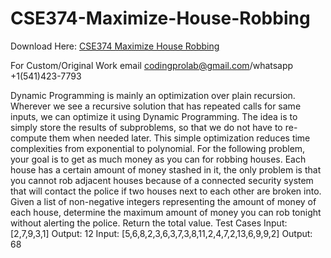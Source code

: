 # CSE374-Maximize-House-Robbing

Download Here: [CSE374 Maximize House Robbing](https://codingherolab.com/product/cse374-maximize-house-robbing/)

For Custom/Original Work email codingprolab@gmail.com/whatsapp +1(541)423-7793

Dynamic Programming is mainly an optimization over plain recursion. Wherever we see a
recursive solution that has repeated calls for same inputs, we can optimize it using Dynamic
Programming. The idea is to simply store the results of subproblems, so that we do not have to
re-compute them when needed later. This simple optimization reduces time complexities from
exponential to polynomial.
For the following problem, your goal is to get as much money as you can for robbing
houses. Each house has a certain amount of money stashed in it, the only problem is that you
cannot rob adjacent houses because of a connected security system that will contact the police if
two houses next to each other are broken into.
Given a list of non-negative integers representing the amount of money of each house, determine
the maximum amount of money you can rob tonight without alerting the police. Return the total
value.
Test Cases
Input: [2,7,9,3,1]
Output: 12
Input: [5,6,8,2,3,6,3,7,3,8,11,2,4,7,2,13,6,9,9,2]
Output: 68
